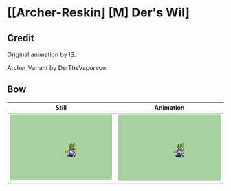 # [\[Archer-Reskin\] \[M\] Der's Wil]

## Credit

Original animation by IS.

Archer Variant by DerTheVaporeon.

## Bow

| Still | Animation |
| :---: | :-------: |
| ![Bow still](./Bow_000.png) | ![Bow animation](./Bow.gif) |
